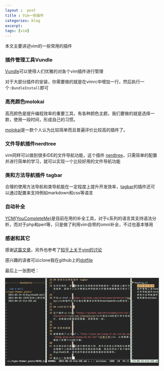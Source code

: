 ```yaml
---
layout :  post
title : Vim一些插件
categories: blog
excerpt: 
tags: [vim]
---
```


本文主要讲述vim的一些常用的插件

### 插件管理工具Vundle

<a href= "https://github.com/gmarik/Vundle.vim">Vundle</a>可以使得人们优雅的对各个vim插件进行管理

对于大部分插件的安装，你需要做的就是在vimrc中增加一行，然后执行一个`:BundleInstall`即可

### 高亮颜色molokai

高亮颜色是提升编程效率的重要工具，有各种颜色主题，我们要做的就是选择一款，使用一段时间，形成自己的习惯。

<a href = "https://github.com/tomasr/molokai">molokai</a>是一款个人认为比较简单而且普遍评价比较高的插件了。

### 文件导航插件nerdtree

vim同样可以做到很多IDE的文件导航功能，这个插件 <a href="github.com/scrooloose/nerdtree">nerdtree</a>，只需简单的配置并进行简单的学习，就可以实现一个比较好用的文件导航功能

### 类和方法导航插件 tagbar

合理的使用方法导航和类导航能在一定程度上提升开发效率，<a href = "https://github.com/scrooloose/nerdtree">tagbar</a>的插件还可以通过配置来支持例如markdown和css等语言

### 自动补全

<a href = "https://github.com/Valloric/YouCompleteMe">YCM(YouCompleteMe)</a>是目前在用的补全工具，对于c系列的语言其支持语法分析，而对于php和perl等，只是做了利用vim自带的omni补全，不过也基本够用

### 感谢和其它

感谢<a href = "http://yuez.me/jiang-ni-de-vim-da-zao-cheng-qing-qiao-qiang-da-de-ide/">这篇文章</a>，另外也参考了<a href="http://www.zhihu.com/question/22904741">知乎上关于vim的讨论</a>

感兴趣的读者可以clone我在github上的<a href="https://github.com/fisherMartyn/dotfile">dotfile</a>

最后上一张图吧：

![Geometric pattern with fading gradient](/images/myvim.png)
